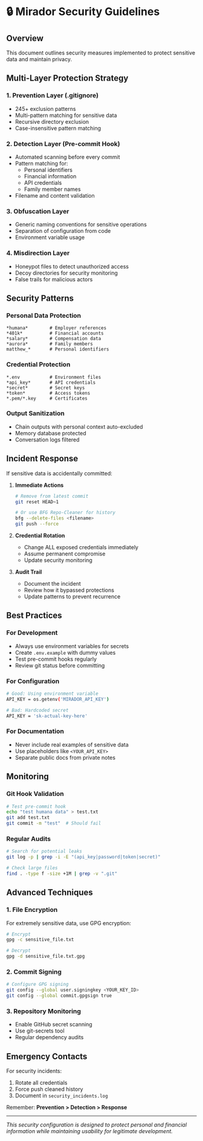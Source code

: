 # 🔒 Mirador Security Guidelines

## Overview
This document outlines security measures implemented to protect sensitive data and maintain privacy.

## Multi-Layer Protection Strategy

### 1. Prevention Layer (.gitignore)
- 245+ exclusion patterns
- Multi-pattern matching for sensitive data
- Recursive directory exclusion
- Case-insensitive pattern matching

### 2. Detection Layer (Pre-commit Hook)
- Automated scanning before every commit
- Pattern matching for:
  - Personal identifiers
  - Financial information
  - API credentials
  - Family member names
- Filename and content validation

### 3. Obfuscation Layer
- Generic naming conventions for sensitive operations
- Separation of configuration from code
- Environment variable usage

### 4. Misdirection Layer
- Honeypot files to detect unauthorized access
- Decoy directories for security monitoring
- False trails for malicious actors

## Security Patterns

### Personal Data Protection
```
*humana*        # Employer references
*401k*          # Financial accounts
*salary*        # Compensation data
*aurora*        # Family members
matthew_*       # Personal identifiers
```

### Credential Protection
```
*.env           # Environment files
*api_key*       # API credentials
*secret*        # Secret keys
*token*         # Access tokens
*.pem/*.key     # Certificates
```

### Output Sanitization
- Chain outputs with personal context auto-excluded
- Memory database protected
- Conversation logs filtered

## Incident Response

If sensitive data is accidentally committed:

1. **Immediate Actions**
   ```bash
   # Remove from latest commit
   git reset HEAD~1
   
   # Or use BFG Repo-Cleaner for history
   bfg --delete-files <filename>
   git push --force
   ```

2. **Credential Rotation**
   - Change ALL exposed credentials immediately
   - Assume permanent compromise
   - Update security monitoring

3. **Audit Trail**
   - Document the incident
   - Review how it bypassed protections
   - Update patterns to prevent recurrence

## Best Practices

### For Development
- Always use environment variables for secrets
- Create `.env.example` with dummy values
- Test pre-commit hooks regularly
- Review git status before committing

### For Configuration
```bash
# Good: Using environment variable
API_KEY = os.getenv('MIRADOR_API_KEY')

# Bad: Hardcoded secret
API_KEY = 'sk-actual-key-here'
```

### For Documentation
- Never include real examples of sensitive data
- Use placeholders like `<YOUR_API_KEY>`
- Separate public docs from private notes

## Monitoring

### Git Hook Validation
```bash
# Test pre-commit hook
echo "test humana data" > test.txt
git add test.txt
git commit -m "test"  # Should fail
```

### Regular Audits
```bash
# Search for potential leaks
git log -p | grep -i -E "(api_key|password|token|secret)"

# Check large files
find . -type f -size +1M | grep -v ".git"
```

## Advanced Techniques

### 1. File Encryption
For extremely sensitive data, use GPG encryption:
```bash
# Encrypt
gpg -c sensitive_file.txt

# Decrypt
gpg -d sensitive_file.txt.gpg
```

### 2. Commit Signing
```bash
# Configure GPG signing
git config --global user.signingkey <YOUR_KEY_ID>
git config --global commit.gpgsign true
```

### 3. Repository Monitoring
- Enable GitHub secret scanning
- Use git-secrets tool
- Regular dependency audits

## Emergency Contacts

For security incidents:
1. Rotate all credentials
2. Force push cleaned history
3. Document in `security_incidents.log`

Remember: **Prevention > Detection > Response**

---

*This security configuration is designed to protect personal and financial information while maintaining usability for legitimate development.*